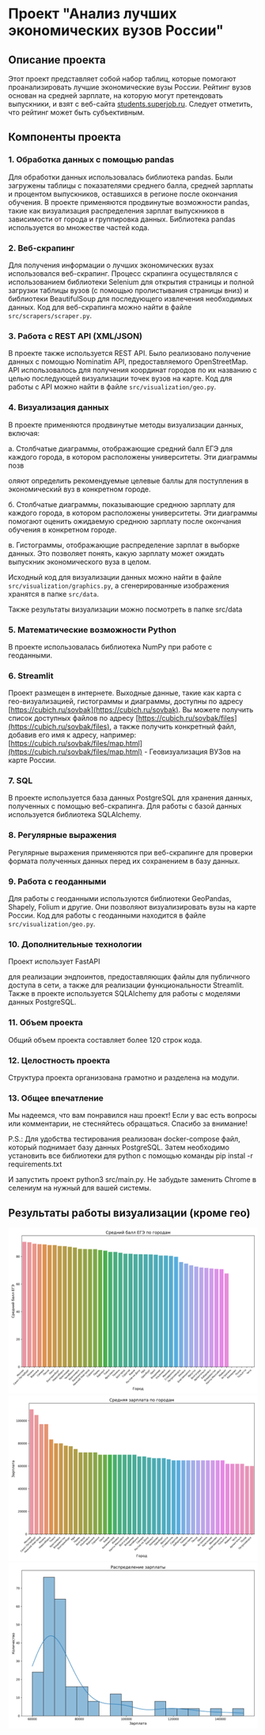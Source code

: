 # Проект "Анализ лучших экономических вузов России"
## Описание проекта

Этот проект представляет собой набор таблиц, которые помогают проанализировать лучшие экономические вузы России. Рейтинг вузов основан на средней зарплате, на которую могут претендовать выпускники, и взят с веб-сайта [students.superjob.ru](https://students.superjob.ru/reiting-vuzov/ekonomicheskie/). Следует отметить, что рейтинг может быть субъективным.

## Компоненты проекта

### 1. Обработка данных с помощью pandas

Для обработки данных использовалась библиотека pandas. Были загружены таблицы с показателями среднего балла, средней зарплаты и процентом выпускников, оставшихся в регионе после окончания обучения. В проекте применяются продвинутые возможности pandas, такие как визуализация распределения зарплат выпускников в зависимости от города и группировка данных. Библиотека pandas используется во множестве частей кода.

### 2. Веб-скрапинг

Для получения информации о лучших экономических вузах использовался веб-скрапинг. Процесс скрапинга осуществлялся с использованием библиотеки Selenium для открытия страницы и полной загрузки таблицы вузов (с помощью пролистывания страницы вниз) и библиотеки BeautifulSoup для последующего извлечения необходимых данных. Код для веб-скрапинга можно найти в файле `src/scrapers/scraper.py`.

### 3. Работа с REST API (XML/JSON)

В проекте также используется REST API. Было реализовано получение данных с помощью Nominatim API, предоставляемого OpenStreetMap. API использовалось для получения координат городов по их названию с целью последующей визуализации точек вузов на карте. Код для работы с API можно найти в файле `src/visualization/geo.py`.

### 4. Визуализация данных

В проекте применяются продвинутые методы визуализации данных, включая:

а. Столбчатые диаграммы, отображающие средний балл ЕГЭ для каждого города, в котором расположены университеты. Эти диаграммы позв

оляют определить рекомендуемые целевые баллы для поступления в экономический вуз в конкретном городе.

б. Столбчатые диаграммы, показывающие среднюю зарплату для каждого города, в котором расположены университеты. Эти диаграммы помогают оценить ожидаемую среднюю зарплату после окончания обучения в конкретном городе.

в. Гистограммы, отображающие распределение зарплат в выборке данных. Это позволяет понять, какую зарплату может ожидать выпускник экономического вуза в целом.

Исходный код для визуализации данных можно найти в файле `src/visualization/graphics.py`, а сгенерированные изображения хранятся в папке `src/data`.

Также результаты визуализации можно посмотреть в папке src/data

### 5. Математические возможности Python

В проекте использовалась библиотека NumPy при работе с геоданными.

### 6. Streamlit

Проект размещен в интернете. Выходные данные, такие как карта с гео-визуализацией, гистограммы и диаграммы, доступны по адресу [https://cubich.ru/sovbak](https://cubich.ru/sovbak). Вы можете получить список доступных файлов по адресу [https://cubich.ru/sovbak/files](https://cubich.ru/sovbak/files), а также получить конкретный файл, добавив его имя к адресу, например: [https://cubich.ru/sovbak/files/map.html](https://cubich.ru/sovbak/files/map.html) - Геовизуализация ВУЗов на карте России.

### 7. SQL

В проекте используется база данных PostgreSQL для хранения данных, полученных с помощью веб-скрапинга. Для работы с базой данных используется библиотека SQLAlchemy.

### 8. Регулярные выражения

Регулярные выражения применяются при веб-скрапинге для проверки формата полученных данных перед их сохранением в базу данных.

### 9. Работа с геоданными

Для работы с геоданными используются библиотеки GeoPandas, Shapely, Folium и другие. Они позволяют визуализировать вузы на карте России. Код для работы с геоданными находится в файле `src/visualization/geo.py`.

### 10. Дополнительные технологии

Проект использует FastAPI

 для реализации эндпоинтов, предоставляющих файлы для публичного доступа в сети, а также для реализации функциональности Streamlit. Также в проекте используется SQLAlchemy для работы с моделями данных PostgreSQL.

### 11. Объем проекта

Общий объем проекта составляет более 120 строк кода.

### 12. Целостность проекта

Структура проекта организована грамотно и разделена на модули.

### 13. Общее впечатление

Мы надеемся, что вам понравился наш проект! Если у вас есть вопросы или комментарии, не стесняйтесь обращаться. Спасибо за внимание!

P.S.: Для удобства тестирования реализован docker-compose файл, который поднимает базу данных PostgreSQL. Затем необходимо установить все библиотеки для python с помощью команды pip instal -r requirements.txt

И запустить проект python3 src/main.py.
Не забудьте заменить Chrome в селениум на нужный для вашей системы.


## Результаты работы визуализации (кроме гео)
![Диаграмма баллов](./src/data/average_ege_by_city.png)
![Диаграмма зарплаты](./src/data/average_salary_by_city.png)
![Гистограмма зарплаты](./src/data/salary_histogram.png)